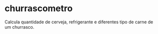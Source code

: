 # churrascometro
 Calcula quantidade de cerveja, refrigerante e diferentes tipo de carne de um churrasco.

